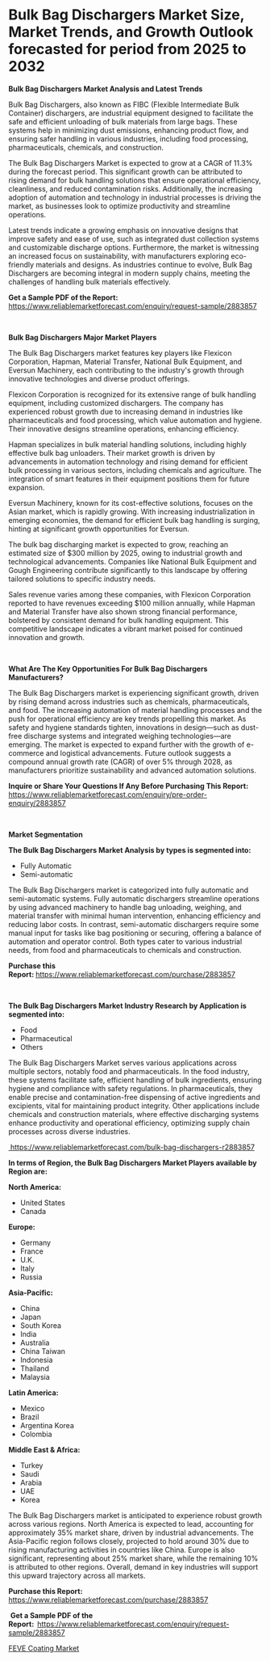 <p><h1>Bulk Bag Dischargers Market Size, Market Trends, and Growth Outlook forecasted for period from 2025 to 2032</h1></p><p><strong>Bulk Bag Dischargers Market Analysis and Latest Trends</strong></p>
<p><p>Bulk Bag Dischargers, also known as FIBC (Flexible Intermediate Bulk Container) dischargers, are industrial equipment designed to facilitate the safe and efficient unloading of bulk materials from large bags. These systems help in minimizing dust emissions, enhancing product flow, and ensuring safer handling in various industries, including food processing, pharmaceuticals, chemicals, and construction.</p><p>The Bulk Bag Dischargers Market is expected to grow at a CAGR of 11.3% during the forecast period. This significant growth can be attributed to rising demand for bulk handling solutions that ensure operational efficiency, cleanliness, and reduced contamination risks. Additionally, the increasing adoption of automation and technology in industrial processes is driving the market, as businesses look to optimize productivity and streamline operations.</p><p>Latest trends indicate a growing emphasis on innovative designs that improve safety and ease of use, such as integrated dust collection systems and customizable discharge options. Furthermore, the market is witnessing an increased focus on sustainability, with manufacturers exploring eco-friendly materials and designs. As industries continue to evolve, Bulk Bag Dischargers are becoming integral in modern supply chains, meeting the challenges of handling bulk materials effectively.</p></p>
<p><strong>Get a Sample PDF of the Report:&nbsp;</strong> <a href="https://www.reliablemarketforecast.com/enquiry/request-sample/2883857?utm_campaign=3089&utm_medium=2&utm_source=Github&utm_content=ia&utm_term=13032025&utm_id=bulk-bag-dischargers">https://www.reliablemarketforecast.com/enquiry/request-sample/2883857</a></p>
<p>&nbsp;</p>
<p><strong>Bulk Bag Dischargers Major Market Players</strong></p>
<p><p>The Bulk Bag Dischargers market features key players like Flexicon Corporation, Hapman, Material Transfer, National Bulk Equipment, and Eversun Machinery, each contributing to the industry's growth through innovative technologies and diverse product offerings.</p><p>Flexicon Corporation is recognized for its extensive range of bulk handling equipment, including customized dischargers. The company has experienced robust growth due to increasing demand in industries like pharmaceuticals and food processing, which value automation and hygiene. Their innovative designs streamline operations, enhancing efficiency.</p><p>Hapman specializes in bulk material handling solutions, including highly effective bulk bag unloaders. Their market growth is driven by advancements in automation technology and rising demand for efficient bulk processing in various sectors, including chemicals and agriculture. The integration of smart features in their equipment positions them for future expansion.</p><p>Eversun Machinery, known for its cost-effective solutions, focuses on the Asian market, which is rapidly growing. With increasing industrialization in emerging economies, the demand for efficient bulk bag handling is surging, hinting at significant growth opportunities for Eversun.</p><p>The bulk bag discharging market is expected to grow, reaching an estimated size of $300 million by 2025, owing to industrial growth and technological advancements. Companies like National Bulk Equipment and Gough Engineering contribute significantly to this landscape by offering tailored solutions to specific industry needs.</p><p>Sales revenue varies among these companies, with Flexicon Corporation reported to have revenues exceeding $100 million annually, while Hapman and Material Transfer have also shown strong financial performance, bolstered by consistent demand for bulk handling equipment. This competitive landscape indicates a vibrant market poised for continued innovation and growth.</p></p>
<p>&nbsp;</p>
<p><strong>What Are The Key Opportunities For Bulk Bag Dischargers Manufacturers?</strong></p>
<p><p>The Bulk Bag Dischargers market is experiencing significant growth, driven by rising demand across industries such as chemicals, pharmaceuticals, and food. The increasing automation of material handling processes and the push for operational efficiency are key trends propelling this market. As safety and hygiene standards tighten, innovations in design—such as dust-free discharge systems and integrated weighing technologies—are emerging. The market is expected to expand further with the growth of e-commerce and logistical advancements. Future outlook suggests a compound annual growth rate (CAGR) of over 5% through 2028, as manufacturers prioritize sustainability and advanced automation solutions.</p></p>
<p><strong>Inquire or Share Your Questions If Any Before Purchasing This Report:</strong> <a href="https://www.reliablemarketforecast.com/enquiry/pre-order-enquiry/2883857?utm_campaign=3089&utm_medium=2&utm_source=Github&utm_content=ia&utm_term=13032025&utm_id=bulk-bag-dischargers">https://www.reliablemarketforecast.com/enquiry/pre-order-enquiry/2883857</a></p>
<p>&nbsp;</p>
<p><strong>Market Segmentation</strong></p>
<p><strong>The Bulk Bag Dischargers Market Analysis by types is segmented into:</strong></p>
<p><ul><li>Fully Automatic</li><li>Semi-automatic</li></ul></p>
<p><p>The Bulk Bag Dischargers market is categorized into fully automatic and semi-automatic systems. Fully automatic dischargers streamline operations by using advanced machinery to handle bag unloading, weighing, and material transfer with minimal human intervention, enhancing efficiency and reducing labor costs. In contrast, semi-automatic dischargers require some manual input for tasks like bag positioning or securing, offering a balance of automation and operator control. Both types cater to various industrial needs, from food and pharmaceuticals to chemicals and construction.</p></p>
<p><strong>Purchase this Report:&nbsp;</strong><a href="https://www.reliablemarketforecast.com/purchase/2883857?utm_campaign=3089&utm_medium=2&utm_source=Github&utm_content=ia&utm_term=13032025&utm_id=bulk-bag-dischargers">https://www.reliablemarketforecast.com/purchase/2883857</a></p>
<p>&nbsp;</p>
<p><strong>The Bulk Bag Dischargers Market Industry Research by Application is segmented into:</strong></p>
<p><ul><li>Food</li><li>Pharmaceutical</li><li>Others</li></ul></p>
<p><p>The Bulk Bag Dischargers Market serves various applications across multiple sectors, notably food and pharmaceuticals. In the food industry, these systems facilitate safe, efficient handling of bulk ingredients, ensuring hygiene and compliance with safety regulations. In pharmaceuticals, they enable precise and contamination-free dispensing of active ingredients and excipients, vital for maintaining product integrity. Other applications include chemicals and construction materials, where effective discharging systems enhance productivity and operational efficiency, optimizing supply chain processes across diverse industries.</p></p>
<p><a href="https://www.reliablemarketforecast.com/bulk-bag-dischargers-r2883857?utm_campaign=3089&utm_medium=2&utm_source=Github&utm_content=ia&utm_term=13032025&utm_id=bulk-bag-dischargers">&nbsp;https://www.reliablemarketforecast.com/bulk-bag-dischargers-r2883857</a></p>
<p><strong>In terms of Region, the Bulk Bag Dischargers Market Players available by Region are:</strong></p>
<p>
    <p> <strong> North America: </strong>
        <ul>
            <li>United States</li>
            <li>Canada</li>
        </ul>
        </p> 
    <p> <strong> Europe: </strong>
        <ul>
            <li>Germany</li>
            <li>France</li>
            <li>U.K.</li>
            <li>Italy</li>
            <li>Russia</li>
        </ul>
        </p> 
    <p> <strong> Asia-Pacific: </strong>
        <ul>
            <li>China</li>
            <li>Japan</li>
            <li>South Korea</li>
            <li>India</li>
            <li>Australia</li>
            <li>China Taiwan</li>
            <li>Indonesia</li>
            <li>Thailand</li>
            <li>Malaysia</li>
        </ul>
        </p> 
    <p> <strong> Latin America: </strong>
        <ul>
            <li>Mexico</li>
            <li>Brazil</li>
            <li>Argentina Korea</li>
            <li>Colombia</li>
        </ul>
        </p> 
    <p> <strong> Middle East & Africa: </strong>
        <ul>
            <li>Turkey</li>
            <li>Saudi</li>
            <li>Arabia</li>
            <li>UAE</li>
            <li>Korea</li>
        </ul>
    </p>
    </p>
<p><p>The Bulk Bag Dischargers market is anticipated to experience robust growth across various regions. North America is expected to lead, accounting for approximately 35% market share, driven by industrial advancements. The Asia-Pacific region follows closely, projected to hold around 30% due to rising manufacturing activities in countries like China. Europe is also significant, representing about 25% market share, while the remaining 10% is attributed to other regions. Overall, demand in key industries will support this upward trajectory across all markets.</p></p>
<p><strong>Purchase this Report: </strong><a href="https://www.reliablemarketforecast.com/purchase/2883857?utm_campaign=3089&utm_medium=2&utm_source=Github&utm_content=ia&utm_term=13032025&utm_id=bulk-bag-dischargers">https://www.reliablemarketforecast.com/purchase/2883857</a></p>
<p>&nbsp;<strong>Get a Sample PDF of the Report:&nbsp;&nbsp;</strong><a href="https://www.reliablemarketforecast.com/enquiry/request-sample/2883857?utm_campaign=3089&utm_medium=2&utm_source=Github&utm_content=ia&utm_term=13032025&utm_id=bulk-bag-dischargers">https://www.reliablemarketforecast.com/enquiry/request-sample/2883857</a></p>
<p><strong></strong></p>
<p><p><a href="https://github.com/hannajuana198484/Market-Research-Report-List-1/blob/main/feve-coating-market.md?utm_campaign=3089&utm_medium=2&utm_source=Github&utm_content=ia&utm_term=13032025&utm_id=bulk-bag-dischargers">FEVE Coating Market</a></p></p>